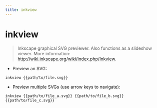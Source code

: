 ```yaml
---
title: inkview
---
```

# inkview

> Inkscape graphical SVG previewer.
> Also functions as a slideshow viewer.
> More information: <http://wiki.inkscape.org/wiki/index.php/Inkview>.

- Preview an SVG:

`inkview {{path/to/file.svg}}`

- Preview multiple SVGs (use arrow keys to navigate):

`inkview {{path/to/file_a.svg}} {{path/to/file_b.svg}} {{path/to/file_c.svg}}`
